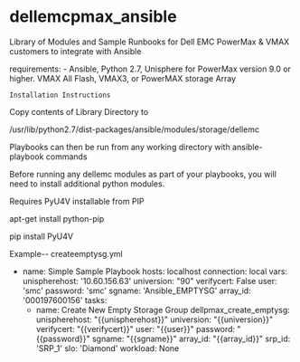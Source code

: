 # dellemcpmax_ansible
Library of Modules and Sample Runbooks for Dell EMC PowerMax &amp; VMAX customers to integrate with Ansible

requirements:
    - Ansible, Python 2.7, Unisphere for PowerMax version 9.0 or higher. 
    VMAX All Flash, VMAX3, or PowerMAX storage Array
    
    Installation Instructions

Copy contents of Library Directory to 

/usr/lib/python2.7/dist-packages/ansible/modules/storage/dellemc

Playbooks can then be run from any working directory with ansible-playbook commands

Before running any dellemc modules as part of your playbooks, you will need to install additional python modules.

Requires PyU4V installable from PIP

apt-get install python-pip

pip install PyU4V


Example--
createemptysg.yml

- name: Simple Sample Playbook
  hosts: localhost
  connection: local
  vars:
        unispherehost: '10.60.156.63'
        universion: "90"
        verifycert: False
        user: 'smc'
        password: 'smc'
        sgname: 'Ansible_EMPTYSG'
        array_id: '000197600156'
  tasks:
  - name: Create New Empty Storage Group
    dellpmax_create_emptysg:
        unispherehost: "{{unispherehost}}"
        universion: "{{universion}}"
        verifycert: "{{verifycert}}"
        user: "{{user}}"
        password: "{{password}}"
        sgname: "{{sgname}}"
        array_id: "{{array_id}}"
        srp_id: 'SRP_1'
        slo: 'Diamond'
        workload: None
